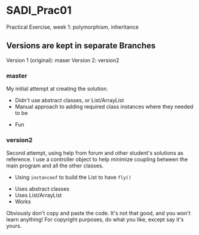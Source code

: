 # SADI_Prac01
Practical Exercise, week 1: polymorphism, inheritance

## Versions are kept in separate Branches
Version 1 (original): maser
Version 2: version2

### master
My initial attempt at creating the solution.
- Didn't use abstract classes, or List/ArrayList
- Manual approach to adding required class instances where they needed to be
+ Fun

### version2
Second attempt, using help from forum and other student's solutions as reference.
I use a controller object to help minimize coupling between the main program and all the other classes.
- Using `instanceof` to build the List to have `fly()`
+ Uses abstract classes
+ Uses List/ArrayList
+ Works

Obviously don't copy and paste the code.  It's not that good, and you won't learn anything!
For copyright purposes, do what you like, except say it's yours.

